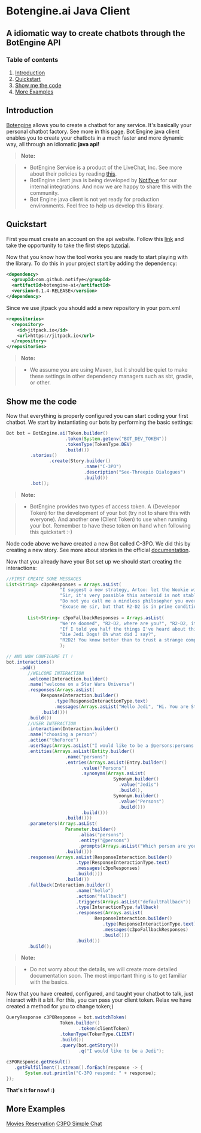 Botengine.ai Java Client
===================

A idiomatic way to create chatbots through the BotEngine API 
----------

### Table of contents

1. [Introduction](#Introduction)
2. [Quickstart](#Quickstart)
3. [Show me the code](#Show-me-the-code)
4. [More Examples](#Examples)

Introduction<a name="Introduction"></a>
-------------

[Botengine](https://www.botengine.ai/) allows you to create a chatbot for any service. It's basically your personal chatbot factory. See more in this [page](https://www.botengine.ai/product-tour/).
Bot Engine java client enables you to create your chatbots in a much faster and more dynamic way, all through an idiomatic **java api!**

> **Note:**

> - BotEngine Service is a product of the LiveChat, Inc. See more about their policies by reading [this](https://www.botengine.ai/privacy-policy/).
> - BotEngine client java is being developed by [Notify-e](https://notifye.io) for our internal integrations. And now we are happy to share this with the community.
> - Bot Engine java client is not yet ready for production environments. Feel free to help us develop this library.

Quickstart<a name="Quickstart"></a>
-------------------

First you must create an account on the api website. Follow this [link](https://accounts.botengine.ai/signup) and take the opportunity to take the first steps [tutorial](https://app.botengine.ai/tutorial).

Now that you know how the tool works you are ready to start playing with the library.
To do this in your project start by adding the dependency:

```xml
<dependency>
  <groupId>com.github.notifye</groupId>
  <artifactId>botengine-ai</artifactId>
  <version>0.1.4-RELEASE</version>
</dependency>
```

Since we use jitpack you should add a new repository in your pom.xml

```xml
<repositories>
  <repository>
    <id>jitpack.io</id>
    <url>https://jitpack.io</url>
  </repository>
</repositories>
```

> **Note:**

> - We assume you are using Maven, but it should be quiet to make these settings in other dependency managers such as sbt, gradle, or other.

Show me the code<a name="Show-me-the-code"></a>
-------------------

Now that everything is properly configured you can start coding your first chatbot.
We start by instantiating our bots by performing the basic settings:

```java
Bot bot = BotEngine.ai(Token.builder()
                      .token(System.getenv("BOT_DEV_TOKEN"))
                      .tokenType(TokenType.DEV)
                      .build())
         .stories()
                .create(Story.builder()
                             .name("C-3PO")
                             .description("See-Threepio Dialogues")
                             .build())
         .bot();
```

> **Note:**

> - BotEngine provides two types of access token. A (Develepor Token) for the development of your bot (try not to share this with everyone). And another one (Client Token) to use when running your bot. Remember to have these token on hand when following this quickstart :-)

Node code above we have created a new Bot called C-3PO. We did this by creating a new story. See more about stories in the official [documentation](https://docs.botengine.ai/key-concepts/introduction).

Now that you already have your Bot set up we should start creating the interactions:

```java
//FIRST CREATE SOME MESSAGES
List<String> c3poResponses = Arrays.asList(
                    "I suggest a new strategy, Artoo: let the Wookie win",
                    "Sir, it's very possible this asteroid is not stable",
                    "Do not you call me a mindless philosopher you overweight glob of grease!",
                    "Excuse me sir, but that R2-D2 is in prime condition, a real bargain");
        
        List<String> c3poFallbackResponses = Arrays.asList(
                    "We're doomed", "R2-D2, where are you?", "R2-D2, it's you, It's You!",
                    "If I told you half the things I've heard about this Jabba the Hutt, you'd probably short circuit",
                    "Die Jedi Dogs! Oh what did I say?",
                    "R2D2! You know better than to trust a strange computer!"
                    );

// AND NOW CONFIGURE IT !
bot.interactions()
     .add()
        //WELCOME INTERACTION
	    .welcome(Interaction.builder()
	    .name("welcome on a Star Wars Universe")
	    .responses(Arrays.asList(
	         ResponseInteraction.builder()
	              .type(ResponseInteractionType.text)
	              .messages(Arrays.asList("Hello Jedi", "Hi. You are Stormtroopers ?"))
	         .build()))
        .build())
	    //USER INTERACTION
        .interaction(Interaction.builder()
        .name("choosing a person")
        .action("theForce")
        .userSays(Arrays.asList("I would like to be a @persons:persons."))
        .entities(Arrays.asList(Entity.builder()
                      .name("persons")
                      .entries(Arrays.asList(Entry.builder()
                            .value("Persons")
                            .synonyms(Arrays.asList(
                                        Synonym.builder()
                                          .value("Jedis")
                                          .build(),
                                        Synonym.builder()
                                          .value("Persons")
                                          .build()))
                            .build()))
                      .build()))
        .parameters(Arrays.asList(
                      Parameter.builder()
                           .alias("persons")
                           .entity("@persons")
                           .prompts(Arrays.asList("Which person are you interested in?"))
                      .build()))
        .responses(Arrays.asList(ResponseInteraction.builder()
                          .type(ResponseInteractionType.text)
                          .messages(c3poResponses)
                          .build()))
                      .build())
        .fallback(Interaction.builder()
                          .name("hello")
                          .action("fallback")
                          .triggers(Arrays.asList("defaultFallback"))
                          .type(InteractionType.fallback)
                          .responses(Arrays.asList(
                                 ResponseInteraction.builder()
                                    .type(ResponseInteractionType.text)
                                    .messages(c3poFallbackResponses)
                                    .build()))
                          .build())
        .build();
```

> **Note:**

> - Do not worry about the details, we will create more detailed documentation soon. The most important thing is to get familiar with the basics.

Now that you have created, configured, and taught your chatbot to talk, just interact with it a bit. For this, you can pass your client token.
Relax we have created a method for you to change token;)

```java
QueryResponse c3POResponse = bot.switchToken(
                    Token.builder()
                           .token(clientToken)
                    .tokenType(TokenType.CLIENT)
                    .build())
                    .query(bot.getStory())
                           .q("I would like to be a Jedi");
                      
c3POResponse.getResult()
   .getFulfillment().stream().forEach(response -> {
       System.out.println("C-3PO respond: " + response);
});
```

**That's it for now! :)**

More Examples<a name="Examples"></a>
-------------------

[Movies Reservation](https://github.com/notifye/botengine-ai-client/blob/master/src/test/java/io/notifye/botengine/test/BotTest.java)
[C3PO Simple Chat](https://github.com/notifye/botengine-ai-client/blob/master/src/test/java/io/notifye/botengine/test/C3POChatTest.java)